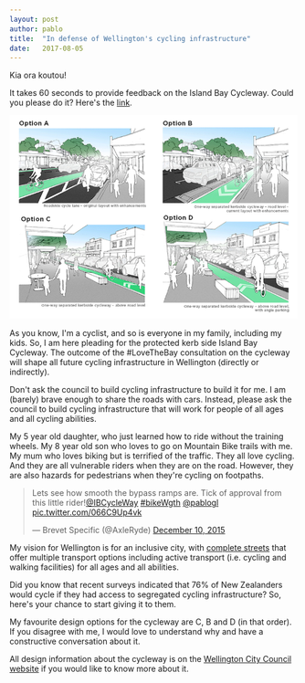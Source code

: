 ```yaml
---
layout: post
author: pablo
title:  "In defense of Wellington's cycling infrastructure"
date:   2017-08-05
---
```


Kia ora koutou! 

It takes 60 seconds to provide feedback on the Island Bay Cycleway. Could you please do it? Here's the [link](https://diagram.typeform.com/to/OQkIo0).

![Cycleway Design Options](/assets/ibcycleway-options.png)

As you know, I'm a cyclist, and so is everyone in my family, including my kids. So, I am here pleading for the protected kerb side Island Bay Cycleway. The outcome of the #LoveTheBay consultation on the cycleway will shape all future cycling infrastructure in Wellington (directly or indirectly).

Don't ask the council to build cycling infrastructure to build it for me. I am (barely) brave enough to share the roads with cars. Instead, please ask the council to build cycling infrastructure that will work for people of all ages and all cycling abilities. 

My 5 year old daughter, who just learned how to ride without the training wheels. My 8 year old son who loves to go on Mountain Bike trails with me. My mum who loves biking but is terrified of the traffic. They all love cycling. And they are all vulnerable riders when they are on the road. However, they are also hazards for pedestrians when they're cycling on footpaths.

<blockquote class="twitter-tweet" data-lang="en"><p lang="en" dir="ltr">Lets see how smooth the bypass ramps are. Tick of approval from this little rider!<a href="https://twitter.com/IBCycleWay">@IBCycleWay</a> <a href="https://twitter.com/hashtag/bikeWgth?src=hash">#bikeWgth</a> <a href="https://twitter.com/pablogl">@pablogl</a> <a href="https://t.co/066C9Up4vk">pic.twitter.com/066C9Up4vk</a></p>&mdash; Brevet Specific (@AxleRyde) <a href="https://twitter.com/AxleRyde/status/674819152591192064">December 10, 2015</a></blockquote> <script async src="//platform.twitter.com/widgets.js" charset="utf-8"></script>

My vision for Wellington is for an inclusive city, with [complete streets](https://smartgrowthamerica.org/program/national-complete-streets-coalition/what-are-complete-streets/) that offer multiple transport options including active transport (i.e. cycling and walking facilities) for all ages and all abilities. 

Did you know that recent surveys indicated that 76% of New Zealanders would cycle if they had access to segregated cycling infrastructure? So, here's your chance to start giving it to them. 

My favourite design options for the cycleway are C, B and D (in that order). If you disagree with me, I would love to understand why and have a constructive conversation about it.

All design information about the cycleway is on the [Wellington City Council website](http://wellington.govt.nz/have-your-say/public-inputs/consultations/open/love-the-bay---delivering-on-the-cycleway) if you would like to know more about it.